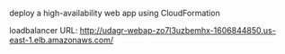 deploy a high-availability web app using CloudFormation

loadbalancer URL: http://udagr-webap-zo7l3uzbemhx-1606844850.us-east-1.elb.amazonaws.com/
